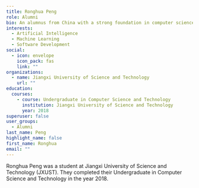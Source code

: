 ```yaml
---
title: Ronghua Peng
role: Alumni
bio: An alumnus from China with a strong foundation in computer science and technology.
interests:
  - Artificial Intelligence
  - Machine Learning
  - Software Development
social:
  - icon: envelope
    icon_pack: fas
    link: ""
organizations:
  - name: Jiangxi University of Science and Technology
    url: ""
education:
  courses:
    - course: Undergraduate in Computer Science and Technology
      institution: Jiangxi University of Science and Technology
      year: 2018
superuser: false
user_groups:
  - Alumni
last_name: Peng
highlight_name: false
first_name: Ronghua
email: ""
---
```

Ronghua Peng was a student at Jiangxi University of Science and Technology (JXUST). They completed their Undergraduate in Computer Science and Technology in the year 2018.
